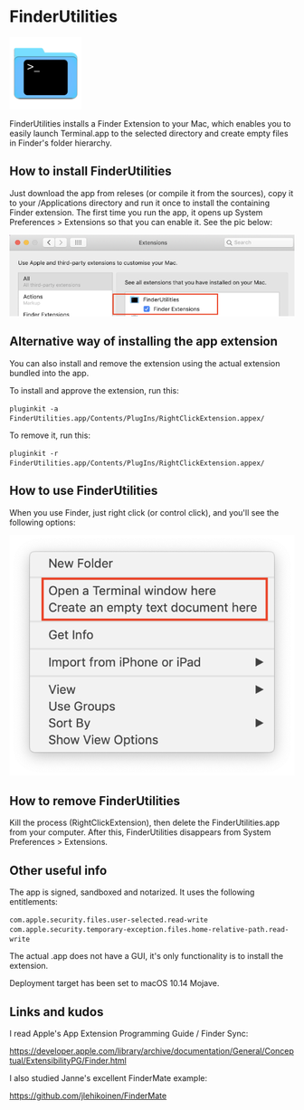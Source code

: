 # FinderUtilities

![FinderUtilities logo image](https://github.com/suolapeikko/suolapeikko.github.io/blob/master/images/finderutilities_logo.png)

FinderUtilities installs a Finder Extension to your Mac, which enables you to easily launch Terminal.app to the selected directory and create empty files in Finder's folder hierarchy.

## How to install FinderUtilities
Just download the app from releses (or compile it from the sources), copy it to your /Applications directory and run it once to install the containing Finder extension. The first time you run the app, it opens up System Preferences > Extensions so that you can enable it. See the pic below:

![FinderUtilities System Preferences and Extensions](https://github.com/suolapeikko/suolapeikko.github.io/blob/master/images/finderutilities_sysprefextensions.png)

## Alternative way of installing the app extension
You can also install and remove the extension using the actual extension bundled into the app.

To install and approve the extension, run this:

`pluginkit -a FinderUtilities.app/Contents/PlugIns/RightClickExtension.appex/`

To remove it, run this:

`pluginkit -r FinderUtilities.app/Contents/PlugIns/RightClickExtension.appex/`

## How to use FinderUtilities
When you use Finder, just right click (or control click), and you'll see the following options:

![FinderUtilities Right-click](https://github.com/suolapeikko/suolapeikko.github.io/blob/master/images/finderutilities_rightclick.png)


## How to remove FinderUtilities
Kill the process (RightClickExtension), then delete the FinderUtilities.app from your computer. After this, FinderUtilities disappears from System Preferences > Extensions.

## Other useful info
The app is signed, sandboxed and notarized. It uses the following entitlements:

`com.apple.security.files.user-selected.read-write`
`com.apple.security.temporary-exception.files.home-relative-path.read-write`

The actual .app does not have a GUI, it's only functionality is to install the extension.

Deployment target has been set to macOS 10.14 Mojave.

## Links and kudos
I read Apple's App Extension Programming Guide / Finder Sync:

https://developer.apple.com/library/archive/documentation/General/Conceptual/ExtensibilityPG/Finder.html

I also studied Janne's excellent FinderMate example:

https://github.com/jlehikoinen/FinderMate

